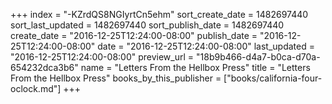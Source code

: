 +++
index = "-KZrdQS8NGIyrtCn5ehm"
sort_create_date = 1482697440
sort_last_updated = 1482697440
sort_publish_date = 1482697440
create_date = "2016-12-25T12:24:00-08:00"
publish_date = "2016-12-25T12:24:00-08:00"
date = "2016-12-25T12:24:00-08:00"
last_updated = "2016-12-25T12:24:00-08:00"
preview_url = "18b9b466-d4a7-b0ca-d70a-654232dca3b6"
name = "Letters From the Hellbox Press"
title = "Letters From the Hellbox Press"
books_by_this_publisher = ["books/california-four-oclock.md"]
+++
